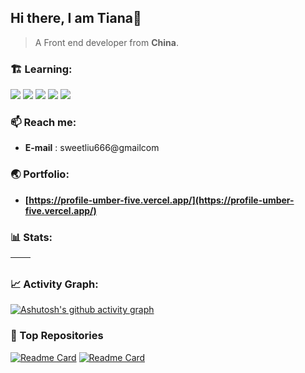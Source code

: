 ## Hi there, I am Tiana👋

> A Front end developer from **China**.

### 🏗️ Learning:

<code><img src="https://img.shields.io/badge/typescript-%23007ACC.svg?style=for-the-badge&logo=typescript&logoColor=white"/></code>
<code><img src="https://img.shields.io/badge/react-%2320232a.svg?style=for-the-badge&logo=react&logoColor=%2361DAFB"/></code>
<code><img src="https://img.shields.io/badge/node.js-6DA55F?style=for-the-badge&logo=node.js&logoColor=white"/></code>
<code><img src="https://img.shields.io/badge/nestjs-%23E0234E.svg?style=for-the-badge&logo=nestjs&logoColor=white"/></code>
<code><img src="https://img.shields.io/badge/vuejs-%2335495e.svg?style=for-the-badge&logo=vuedotjs&logoColor=%234FC08D"/></code>

### 📫 Reach me:

- **E-mail** : sweetliu666@gmailcom

### 🌏 Portfolio:

- **[https://profile-umber-five.vercel.app/](https://profile-umber-five.vercel.app/)**

### 📊 Stats:

| <img align="center" src="https://github-readme-stats.vercel.app/api?username=bigliuliu&show_icons=true&theme=buefy&hide_border=true" alt="" /> | <img align="center" src="https://github-readme-stats.vercel.app/api/top-langs/?username=bigliuliu&layout=compact&theme=buefy&hide_border=true" alt="" /> |
| ----------------------------------------------------------------------------------------------------------------------------------------------- | --------------------------------------------------------------------------------------------------------------------------------------------------------- |

### 📈 Activity Graph:

[![Ashutosh's github activity graph](https://github-readme-activity-graph.vercel.app/graph?username=bigliuliu&bg_color=ffffff&color=8f72db&line=8f72db&point=41b883&area=true&hide_border=true)](https://github.com/ashutosh00710/github-readme-activity-graph)


### 🏦 Top Repositories

[![Readme Card](https://github-readme-stats.vercel.app/api/pin/?username=bigliuliu&repo=react-demos)](https://github.com/bigliuliu/react-demos)   [![Readme Card](https://github-readme-stats.vercel.app/api/pin/?username=bigliuliu&repo=profile)](https://github.com/bigliuliu/profile)
